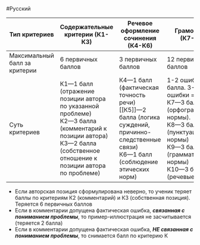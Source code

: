#Русский 

| Тип критериев                 | Содержательные критерии (К1-К3)                                                                                                                                                 | Речевое оформление сочинения (К4-К6)                                                                                                            | Грамотность  (К7-К10)                                                                                                                                                                           |
| ----------------------------- | ------------------------------------------------------------------------------------------------------------------------------------------------------------------------------- | ----------------------------------------------------------------------------------------------------------------------------------------------- | ----------------------------------------------------------------------------------------------------------------------------------------------------------------------------------------------- |
| Максимальный балл за критерии | 6 первичных баллов                                                                                                                                                              | 3 первичных баллов                                                                                                                              | 12 первичных баллов                                                                                                                                                                             |
| Суть критериев                | К1—1 балл (отражение позиции автора по указанной проблеме)<br>К2—3 балла (комментарий к позиции автора) <br>К3—2 балла (собственное отношение к позиции автора по проблеме)<br> | К4—1 балл (фактическая точность речи)<br>[[К5]]—2 балла (логика суждений, причинно-следственные связи)<br>К6—1 балл (соблюдение этических норм) | 1-2 ошибки = 2 балла. 3-4 ошибки = 1 балл.<br>К7—3 балла (орфографические нормы). <br>К8—3 балла (пунктуационные нормы)<br>К9—3 балла (грамматические нормы)<br>К10—3 балла (речевые нормы)<br> |

 - Если авторская позиция сформулирована неверно, то ученик теряет баллы по критериям К2 (комментарий) и К3 (собственная позиция). Теряется 6 первичных баллов
-  Если в комментарии допущена фактическая ошибка, ***связанная с пониманием проблемы***, то пример-иллюстрация не засчитывается (теряется 2 балла)
 - Если в комментарии допущена фактическая ошибка, ***НЕ связанная с пониманием проблемы***, то снимается балл по критерию К